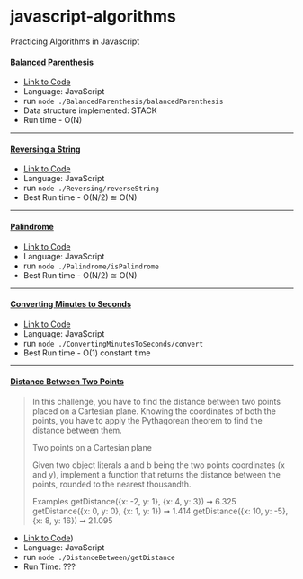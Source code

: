 # javascript-algorithms
Practicing Algorithms in Javascript

#### [Balanced Parenthesis](https://github.com/romiaujla/javascript-algorithms/blob/master/balancedParanthesis.js)
- [Link to Code](https://github.com/romiaujla/javascript-algorithms/blob/master/balancedParanthesis.js)
- Language: JavaScript
- run  `node ./BalancedParenthesis/balancedParenthesis`
- Data structure implemented: STACK
- Run time - O(N)

<hr />

#### [Reversing a String](https://github.com/romiaujla/javascript-algorithms/blob/master/Reversing/reverseString.js)
- [Link to Code](https://github.com/romiaujla/javascript-algorithms/blob/master/Reversing/reverseString.js)
- Language: JavaScript
- run  `node ./Reversing/reverseString`
- Best Run time - O(N/2) ≅ O(N)

<hr />

#### [Palindrome](https://github.com/romiaujla/javascript-algorithms/blob/master/Palindrome/isPalindrome.js)
- [Link to Code](https://github.com/romiaujla/javascript-algorithms/blob/master/Palindrome/isPalindrome.js)
- Language: JavaScript
- run `node ./Palindrome/isPalindrome`
- Best Run time - O(N/2) ≅ O(N)

<hr />

#### [Converting Minutes to Seconds](https://github.com/romiaujla/javascript-algorithms/blob/master/ConvertingMinutesToSeconds/convert.js)
- [Link to Code](https://github.com/romiaujla/javascript-algorithms/blob/master/ConvertingMinutesToSeconds/convert.js)
- Language: JavaScript
- run `node ./ConvertingMinutesToSeconds/convert`
- Best Run time - O(1) constant time

<hr />

#### [Distance Between Two Points]((https://github.com/romiaujla/javascript-algorithms/blob/master/DistanceBetween/getDistance.js))

> In this challenge, you have to find the distance between two points placed on a Cartesian plane. Knowing the coordinates of both the points, you have to apply the Pythagorean theorem to find the distance between them.
>
> Two points on a Cartesian plane
>
> Given two object literals a and b being the two points coordinates (x and y), implement a function that returns the distance between the points, rounded to the nearest thousandth.
> 
> Examples
> getDistance({x: -2, y: 1}, {x: 4, y: 3}) ➞ 6.325
> getDistance({x: 0, y: 0}, {x: 1, y: 1}) ➞ 1.414
> getDistance({x: 10, y: -5}, {x: 8, y: 16}) ➞ 21.095

- [Link to Code](https://github.com/romiaujla/javascript-algorithms/blob/master/DistanceBetween/getDistance.js))
- Language: JavaScript
- run `node ./DistanceBetween/getDistance`
- Run Time: ???